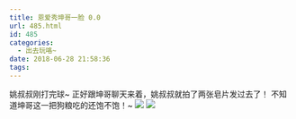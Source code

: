 ```yaml
---
title: 恩爱秀坤哥一脸 0.0
url: 485.html
id: 485
categories:
  - 出去玩咯~
date: 2018-06-28 21:58:36
tags:
---
```


姚叔叔刚打完球~ 正好跟坤哥聊天来着，姚叔叔就拍了两张皂片发过去了！ 不知道坤哥这一把狗粮吃的还饱不饱！~ [![](http://www.binkatherine.com/images/2018/08/IMG_2744-225x300.jpg)](http://www.binkatherine.com/images/2018/08/IMG_2744.jpg) [![](http://www.binkatherine.com/images/2018/08/IMG_2745-225x300.jpg)](http://www.binkatherine.com/images/2018/08/IMG_2745.jpg)